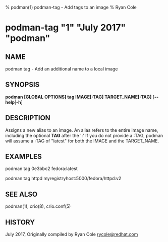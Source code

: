 % podman(1) podman-tag - Add tags to an image
% Ryan Cole
# podman-tag "1" "July 2017" "podman"

## NAME
podman tag - Add an additional name to a local image

## SYNOPSIS
**podman [GLOBAL OPTIONS] tag IMAGE[:TAG] TARGET_NAME[:TAG]**
[**--help**|**-h**]

## DESCRIPTION
Assigns a new alias to an image.  An alias refers to the entire image name, including the optional
**TAG** after the ':' If you do not provide a :TAG, podman will assume a :TAG of "latest" for both
the IMAGE and the TARGET_NAME.


## EXAMPLES

  podman tag 0e3bbc2 fedora:latest

  podman tag httpd myregistryhost:5000/fedora/httpd:v2

## SEE ALSO
podman(1), crio(8), crio.conf(5)

## HISTORY
July 2017, Originally compiled by Ryan Cole <rycole@redhat.com>
